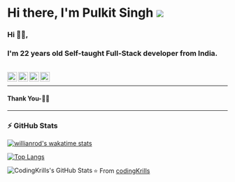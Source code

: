 # Hi there, I'm Pulkit Singh  [![](https://cdnck.netlify.app/ezgif-6-d6391f76692c.gif)](https://cdnck.netlify.app/ezgif-6-d6391f76692c.gif)


### Hi 🙋‍♂️,
### I'm 22 years old Self-taught Full-Stack developer from India.


<br/>
<a href="https://twitter.com/">
  <img align="left" alt=" my name | Twitter" width="22px" src="https://cdn.jsdelivr.net/npm/simple-icons@v3/icons/twitter.svg" />
</a>
<a href="https://twitter.com/">
  <img align="left" alt=" my name | Twitter" width="22px" src="https://cdn.jsdelivr.net/npm/simple-icons@v3/icons/facebook.svg" />
</a>
<a href="https://www.linkedin.com/in/">
  <img align="left" alt="Linkedin" width="22px" src="https://cdn.jsdelivr.net/npm/simple-icons@v3/icons/linkedin.svg" />
</a>
<a href="https://www.instagram.com/">
  <img align="left" alt="Instagram" width="22px" src="https://cdn.jsdelivr.net/npm/simple-icons@v3/icons/instagram.svg" />
</a>
<br />

<!--<img align="right" height="270px" width="450px" alt="GIF" src="https://media.giphy.com/media/paVD7uL8uz6us/giphy.gif" />
<br /> -->


***********************************

#### Thank You-🙏🏼


---

### :zap: GitHub Stats

[![willianrod's wakatime stats](https://github-readme-stats.vercel.app/api/wakatime?username=CodingKrills)](https://github.com/anuraghazra/github-readme-stats)

[![Top Langs](https://github-readme-stats.vercel.app/api/top-langs/?username=CodingKrills)](https://github.com/anuraghazra/github-readme-stats)  


<img align="left" alt="CodingKrills's GitHub Stats" src="https://github-readme-stats.codestackr.vercel.app/api?username=CodingKrills&show_icons=true&hide_border=true&count_private=true&theme=graywhite&hide_title=true" />


⭐️ From [codingKrills](https://github.com/CodingKrills)
